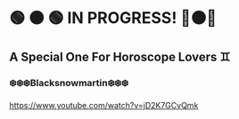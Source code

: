 # 🟢 🟠 🟢 IN PROGRESS! 🔴🟠🔴
## A Special One For Horoscope Lovers ♊
### ❄️❄️❄️Blacksnowmartin❄️❄️❄️
https://www.youtube.com/watch?v=jD2K7GCvQmk
